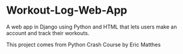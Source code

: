 # Workout-Log-Web-App

A web app in Django using Python and HTML that lets users make an account and  track their workouts. 

This project comes from Python Crash Course by Eric Matthes 
